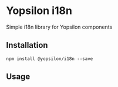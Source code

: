# Yopsilon i18n
Simple i18n library for Yopsilon components

## Installation

```
npm install @yopsilon/i18n --save
```

## Usage

